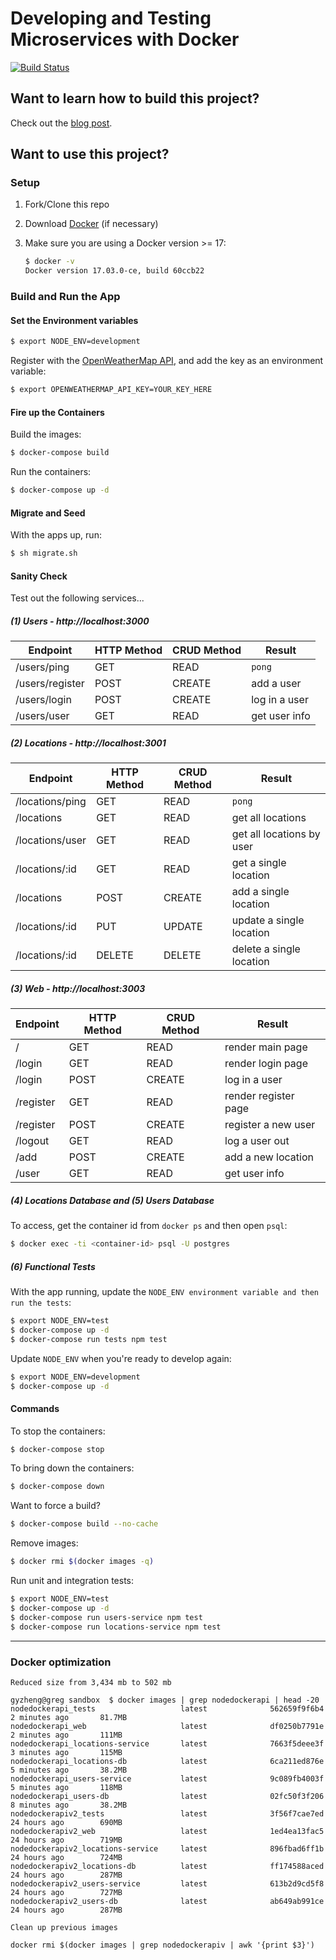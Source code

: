 # Developing and Testing Microservices with Docker

[![Build Status](https://travis-ci.org/mjhea0/node-docker-api.svg?branch=master)](https://travis-ci.org/mjhea0/node-docker-api)

## Want to learn how to build this project?

Check out the [blog post](http://mherman.org/blog/2017/04/18/developing-and-testing-microservices-with-docker).

## Want to use this project?

### Setup

1. Fork/Clone this repo

1. Download [Docker](https://docs.docker.com/docker-for-mac/install/) (if necessary)

1. Make sure you are using a Docker version >= 17:

    ```sh
    $ docker -v
    Docker version 17.03.0-ce, build 60ccb22
    ```

### Build and Run the App

#### Set the Environment variables

```sh
$ export NODE_ENV=development
```

Register with the [OpenWeatherMap API](https://openweathermap.org/api), and add the key as an environment variable:

```sh
$ export OPENWEATHERMAP_API_KEY=YOUR_KEY_HERE
```

#### Fire up the Containers

Build the images:

```sh
$ docker-compose build
```

Run the containers:

```sh
$ docker-compose up -d
```

#### Migrate and Seed

With the apps up, run:

```sh
$ sh migrate.sh
```

#### Sanity Check

Test out the following services...

##### (1) Users - http://localhost:3000

| Endpoint        | HTTP Method | CRUD Method | Result        |
|-----------------|-------------|-------------|---------------|
| /users/ping     | GET         | READ        | `pong`        |
| /users/register | POST        | CREATE      | add a user    |
| /users/login    | POST        | CREATE      | log in a user |
| /users/user     | GET         | READ        | get user info |

##### (2) Locations - http://localhost:3001

| Endpoint         | HTTP Method | CRUD Method | Result                    |
|------------------|-------------|-------------|---------------------------|
| /locations/ping  | GET         | READ        | `pong`                    |
| /locations       | GET         | READ        | get all locations         |
| /locations/user  | GET         | READ        | get all locations by user |
| /locations/:id   | GET         | READ        | get a single location     |
| /locations       | POST        | CREATE      | add a single location     |
| /locations/:id   | PUT         | UPDATE      | update a single location  |
| /locations/:id   | DELETE      | DELETE      | delete a single location  |

##### (3) Web - http://localhost:3003

| Endpoint  | HTTP Method | CRUD Method | Result               |
|-----------|-------------|-------------|----------------------|
| /         | GET         | READ        | render main page     |
| /login    | GET         | READ        | render login page    |
| /login    | POST        | CREATE      | log in a user        |
| /register | GET         | READ        | render register page |
| /register | POST        | CREATE      | register a new user  |
| /logout   | GET         | READ        | log a user out       |
| /add      | POST        | CREATE      | add a new location   |
| /user     | GET         | READ        | get user info        |

##### (4) Locations Database and (5) Users Database

To access, get the container id from `docker ps` and then open `psql`:

```sh
$ docker exec -ti <container-id> psql -U postgres
```

##### (6) Functional Tests

With the app running, update the `NODE_ENV environment variable and then run the tests`:

```sh
$ export NODE_ENV=test
$ docker-compose up -d
$ docker-compose run tests npm test
```


Update `NODE_ENV` when you're ready to develop again:

```sh
$ export NODE_ENV=development
$ docker-compose up -d
```

#### Commands

To stop the containers:

```sh
$ docker-compose stop
```

To bring down the containers:

```sh
$ docker-compose down
```

Want to force a build?

```sh
$ docker-compose build --no-cache
```

Remove images:

```sh
$ docker rmi $(docker images -q)
```

Run unit and integration tests:

```sh
$ export NODE_ENV=test
$ docker-compose up -d
$ docker-compose run users-service npm test
$ docker-compose run locations-service npm test
```

---
### Docker optimization
`Reduced size from 3,434 mb to 502 mb`
```
gyzheng@greg sandbox  $ docker images | grep nodedockerapi | head -20
nodedockerapi_tests                   latest              562659f9f6b4        2 minutes ago       81.7MB
nodedockerapi_web                     latest              df0250b7791e        2 minutes ago       111MB
nodedockerapi_locations-service       latest              7663f5deee3f        3 minutes ago       115MB
nodedockerapi_locations-db            latest              6ca211ed876e        5 minutes ago       38.2MB
nodedockerapi_users-service           latest              9c089fb4003f        5 minutes ago       118MB
nodedockerapi_users-db                latest              02fc50f3f206        8 minutes ago       38.2MB
nodedockerapiv2_tests                 latest              3f56f7cae7ed        24 hours ago        690MB
nodedockerapiv2_web                   latest              1ed4ea13fac5        24 hours ago        719MB
nodedockerapiv2_locations-service     latest              896fbad6ff1b        24 hours ago        724MB
nodedockerapiv2_locations-db          latest              ff174588aced        24 hours ago        287MB
nodedockerapiv2_users-service         latest              613b2d9cd5f8        24 hours ago        727MB
nodedockerapiv2_users-db              latest              ab649ab991ce        24 hours ago        287MB
```
`Clean up previous images`
```
docker rmi $(docker images | grep nodedockerapiv | awk '{print $3}')
```
